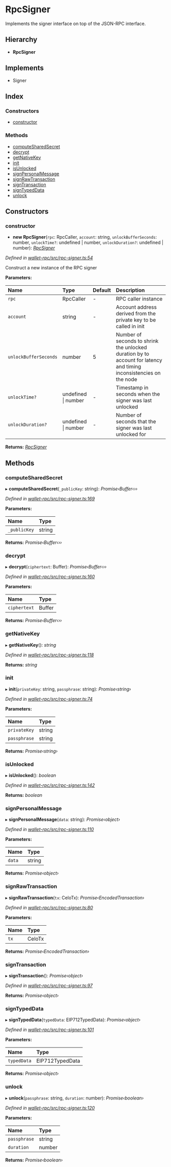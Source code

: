 # RpcSigner

Implements the signer interface on top of the JSON-RPC interface.

## Hierarchy

* **RpcSigner**

## Implements

* Signer

## Index

### Constructors

* [constructor]()

### Methods

* [computeSharedSecret]()
* [decrypt]()
* [getNativeKey]()
* [init]()
* [isUnlocked]()
* [signPersonalMessage]()
* [signRawTransaction]()
* [signTransaction]()
* [signTypedData]()
* [unlock]()

## Constructors

### constructor

+ **new RpcSigner**\(`rpc`: RpcCaller, `account`: string, `unlockBufferSeconds`: number, `unlockTime?`: undefined \| number, `unlockDuration?`: undefined \| number\): [_RpcSigner_]()

_Defined in_ [_wallet-rpc/src/rpc-signer.ts:54_](https://github.com/celo-org/celo-monorepo/blob/master/packages/sdk/wallets/wallet-rpc/src/rpc-signer.ts#L54)

Construct a new instance of the RPC signer

**Parameters:**

| Name | Type | Default | Description |
| :--- | :--- | :--- | :--- |
| `rpc` | RpcCaller | - | RPC caller instance |
| `account` | string | - | Account address derived from the private key to be called in init |
| `unlockBufferSeconds` | number | 5 | Number of seconds to shrink the unlocked duration by to account for latency and timing inconsistencies on the node |
| `unlockTime?` | undefined \| number | - | Timestamp in seconds when the signer was last unlocked |
| `unlockDuration?` | undefined \| number | - | Number of seconds that the signer was last unlocked for |

**Returns:** [_RpcSigner_]()

## Methods

### computeSharedSecret

▸ **computeSharedSecret**\(`_publicKey`: string\): _Promise‹Buffer‹››_

_Defined in_ [_wallet-rpc/src/rpc-signer.ts:169_](https://github.com/celo-org/celo-monorepo/blob/master/packages/sdk/wallets/wallet-rpc/src/rpc-signer.ts#L169)

**Parameters:**

| Name | Type |
| :--- | :--- |
| `_publicKey` | string |

**Returns:** _Promise‹Buffer‹››_

### decrypt

▸ **decrypt**\(`ciphertext`: Buffer\): _Promise‹Buffer‹››_

_Defined in_ [_wallet-rpc/src/rpc-signer.ts:160_](https://github.com/celo-org/celo-monorepo/blob/master/packages/sdk/wallets/wallet-rpc/src/rpc-signer.ts#L160)

**Parameters:**

| Name | Type |
| :--- | :--- |
| `ciphertext` | Buffer |

**Returns:** _Promise‹Buffer‹››_

### getNativeKey

▸ **getNativeKey**\(\): _string_

_Defined in_ [_wallet-rpc/src/rpc-signer.ts:118_](https://github.com/celo-org/celo-monorepo/blob/master/packages/sdk/wallets/wallet-rpc/src/rpc-signer.ts#L118)

**Returns:** _string_

### init

▸ **init**\(`privateKey`: string, `passphrase`: string\): _Promise‹string›_

_Defined in_ [_wallet-rpc/src/rpc-signer.ts:74_](https://github.com/celo-org/celo-monorepo/blob/master/packages/sdk/wallets/wallet-rpc/src/rpc-signer.ts#L74)

**Parameters:**

| Name | Type |
| :--- | :--- |
| `privateKey` | string |
| `passphrase` | string |

**Returns:** _Promise‹string›_

### isUnlocked

▸ **isUnlocked**\(\): _boolean_

_Defined in_ [_wallet-rpc/src/rpc-signer.ts:142_](https://github.com/celo-org/celo-monorepo/blob/master/packages/sdk/wallets/wallet-rpc/src/rpc-signer.ts#L142)

**Returns:** _boolean_

### signPersonalMessage

▸ **signPersonalMessage**\(`data`: string\): _Promise‹object›_

_Defined in_ [_wallet-rpc/src/rpc-signer.ts:110_](https://github.com/celo-org/celo-monorepo/blob/master/packages/sdk/wallets/wallet-rpc/src/rpc-signer.ts#L110)

**Parameters:**

| Name | Type |
| :--- | :--- |
| `data` | string |

**Returns:** _Promise‹object›_

### signRawTransaction

▸ **signRawTransaction**\(`tx`: CeloTx\): _Promise‹EncodedTransaction›_

_Defined in_ [_wallet-rpc/src/rpc-signer.ts:80_](https://github.com/celo-org/celo-monorepo/blob/master/packages/sdk/wallets/wallet-rpc/src/rpc-signer.ts#L80)

**Parameters:**

| Name | Type |
| :--- | :--- |
| `tx` | CeloTx |

**Returns:** _Promise‹EncodedTransaction›_

### signTransaction

▸ **signTransaction**\(\): _Promise‹object›_

_Defined in_ [_wallet-rpc/src/rpc-signer.ts:97_](https://github.com/celo-org/celo-monorepo/blob/master/packages/sdk/wallets/wallet-rpc/src/rpc-signer.ts#L97)

**Returns:** _Promise‹object›_

### signTypedData

▸ **signTypedData**\(`typedData`: EIP712TypedData\): _Promise‹object›_

_Defined in_ [_wallet-rpc/src/rpc-signer.ts:101_](https://github.com/celo-org/celo-monorepo/blob/master/packages/sdk/wallets/wallet-rpc/src/rpc-signer.ts#L101)

**Parameters:**

| Name | Type |
| :--- | :--- |
| `typedData` | EIP712TypedData |

**Returns:** _Promise‹object›_

### unlock

▸ **unlock**\(`passphrase`: string, `duration`: number\): _Promise‹boolean›_

_Defined in_ [_wallet-rpc/src/rpc-signer.ts:120_](https://github.com/celo-org/celo-monorepo/blob/master/packages/sdk/wallets/wallet-rpc/src/rpc-signer.ts#L120)

**Parameters:**

| Name | Type |
| :--- | :--- |
| `passphrase` | string |
| `duration` | number |

**Returns:** _Promise‹boolean›_

